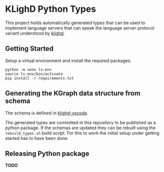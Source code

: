 # KLighD Python Types
This project holds automatically generated types that can be used to implement language servers that can speak the language server protocol variant understood by [klighd](https://github.com/kieler/klighd-vscode).

## Getting Started
Setup a virtual environment and install the required packages.
```
python -m venv ls-env
source ls-env/bin/activate
pip install -r requirements.txt
```

## Generating the KGraph data structure from schema
The schema is defined in [klighd-vscode](https://github.com/kieler/klighd-vscode/tree/main/schema/SKGraphSchema.json).

The generated types are committed in this repository to be published as a python package. If the schemas are updated they can be rebuilt using the `rebuild_types.sh` build script.
For this to work the initial setup under getting started has to have been done.

## Releasing Python package
**TODO**
